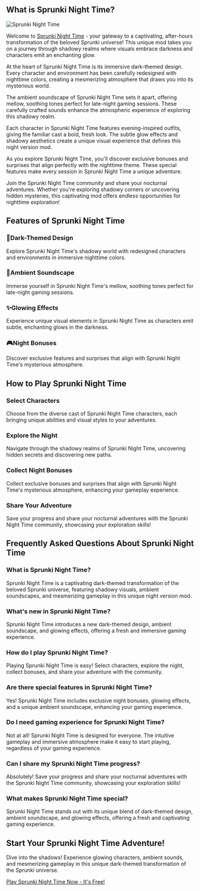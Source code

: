 ## What is Sprunki Night Time?

![Sprunki Night Time](https://s.sprunkiscrunkly.com/img/games/sprunki-night-time.png "Sprunki Night Time")

Welcome to [Sprunki Night Time](https://sprunkiscrunkly.com/sprunki-night-time/ "Sprunki Night Time") - your gateway to a captivating, after-hours transformation of the beloved Sprunki universe! This unique mod takes you on a journey through shadowy realms where visuals embrace darkness and characters emit an enchanting glow.

At the heart of Sprunki Night Time is its immersive dark-themed design. Every character and environment has been carefully redesigned with nighttime colors, creating a mesmerizing atmosphere that draws you into its mysterious world.

The ambient soundscape of Sprunki Night Time sets it apart, offering mellow, soothing tones perfect for late-night gaming sessions. These carefully crafted sounds enhance the atmospheric experience of exploring this shadowy realm.

Each character in Sprunki Night Time features evening-inspired outfits, giving the familiar cast a bold, fresh look. The subtle glow effects and shadowy aesthetics create a unique visual experience that defines this night version mod.

As you explore Sprunki Night Time, you'll discover exclusive bonuses and surprises that align perfectly with the nighttime theme. These special features make every session in Sprunki Night Time a unique adventure.

Join the Sprunki Night Time community and share your nocturnal adventures. Whether you're exploring shadowy corners or uncovering hidden mysteries, this captivating mod offers endless opportunities for nighttime exploration!

## Features of Sprunki Night Time

### 🌃Dark-Themed Design

Explore Sprunki Night Time's shadowy world with redesigned characters and environments in immersive nighttime colors.

### 🎵Ambient Soundscape

Immerse yourself in Sprunki Night Time's mellow, soothing tones perfect for late-night gaming sessions.

### ✨Glowing Effects

Experience unique visual elements in Sprunki Night Time as characters emit subtle, enchanting glows in the darkness.

### 🎮Night Bonuses

Discover exclusive features and surprises that align with Sprunki Night Time's mysterious atmosphere.

## How to Play Sprunki Night Time

### Select Characters

Choose from the diverse cast of Sprunki Night Time characters, each bringing unique abilities and visual styles to your adventures.

### Explore the Night

Navigate through the shadowy realms of Sprunki Night Time, uncovering hidden secrets and discovering new paths.

### Collect Night Bonuses

Collect exclusive bonuses and surprises that align with Sprunki Night Time's mysterious atmosphere, enhancing your gameplay experience.

### Share Your Adventure

Save your progress and share your nocturnal adventures with the Sprunki Night Time community, showcasing your exploration skills!

## Frequently Asked Questions About Sprunki Night Time

### What is Sprunki Night Time?

Sprunki Night Time is a captivating dark-themed transformation of the beloved Sprunki universe, featuring shadowy visuals, ambient soundscapes, and mesmerizing gameplay in this unique night version mod.

### What's new in Sprunki Night Time?

Sprunki Night Time introduces a new dark-themed design, ambient soundscape, and glowing effects, offering a fresh and immersive gaming experience.

### How do I play Sprunki Night Time?

Playing Sprunki Night Time is easy! Select characters, explore the night, collect bonuses, and share your adventure with the community.

### Are there special features in Sprunki Night Time?

Yes! Sprunki Night Time includes exclusive night bonuses, glowing effects, and a unique ambient soundscape, enhancing your gaming experience.

### Do I need gaming experience for Sprunki Night Time?

Not at all! Sprunki Night Time is designed for everyone. The intuitive gameplay and immersive atmosphere make it easy to start playing, regardless of your gaming experience.

### Can I share my Sprunki Night Time progress?

Absolutely! Save your progress and share your nocturnal adventures with the Sprunki Night Time community, showcasing your exploration skills!

### What makes Sprunki Night Time special?

Sprunki Night Time stands out with its unique blend of dark-themed design, ambient soundscape, and glowing effects, offering a fresh and captivating gaming experience.

## Start Your Sprunki Night Time Adventure!

Dive into the shadows! Experience glowing characters, ambient sounds, and mesmerizing gameplay in this unique dark-themed transformation of the Sprunki universe.

[Play Sprunki Night Time Now - It's Free!](https://sprunkiscrunkly.com/sprunki-night-time/#play-now)
